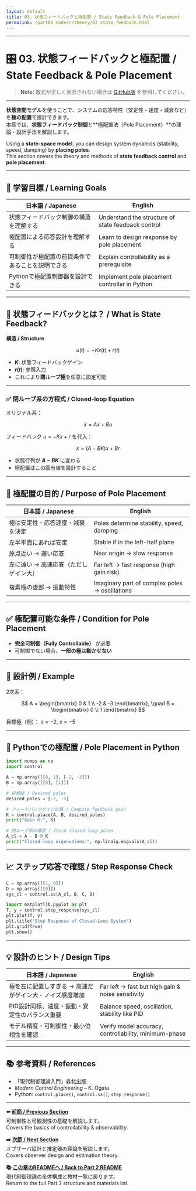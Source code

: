 ```yaml
---
layout: default
title: 03. 状態フィードバックと極配置 / State Feedback & Pole Placement
permalink: /part02_modern/theory/03_state_feedback.html
---
```


---

# 🎛️ 03. 状態フィードバックと極配置 / State Feedback & Pole Placement

> **Note:** 数式が正しく表示されない場合は [GitHub版](https://github.com/Samizo-AITL/EduController/blob/main/part02_modern/theory/03_state_feedback.md) を参照してください。

---

**状態空間モデル**を使うことで、システムの応答特性（安定性・速度・減衰など）を**極の配置**で設計できます。  
本節では、**状態フィードバック制御**と**極配置法（Pole Placement）**の理論・設計手法を解説します。

Using a **state-space model**, you can design system dynamics (stability, speed, damping) by **placing poles**.  
This section covers the theory and methods of **state feedback control** and **pole placement**.

---

## 🎯 学習目標 / Learning Goals

| 日本語 / Japanese | English |
|-------------------|---------|
| 状態フィードバック制御の構造を理解する | Understand the structure of state feedback control |
| 極配置による応答設計を理解する | Learn to design response by pole placement |
| 可制御性が極配置の前提条件であることを説明できる | Explain controllability as a prerequisite |
| Pythonで極配置制御器を設計できる | Implement pole placement controller in Python |

---

## 📐 状態フィードバックとは？ / What is State Feedback?

**構造 / Structure**  

$$
u(t) = -K x(t) + r(t)
$$

- **$K$**: 状態フィードバックゲイン  
- **$r(t)$**: 参照入力  
- これにより**閉ループ極**を任意に設定可能  

---

### ✅ 閉ループ系の方程式 / Closed-loop Equation

オリジナル系：  

$$
\dot{x} = A x + B u
$$

フィードバック $u = -Kx + r$ を代入： 

$$
\dot{x} = (A - BK) x + Br
$$

- 状態行列が **$A - BK$** に変わる  
- 極配置はこの固有値を設計すること

---

## 🧠 極配置の目的 / Purpose of Pole Placement

| 日本語 / Japanese | English |
|-------------------|---------|
| 極は安定性・応答速度・減衰を決定 | Poles determine stability, speed, damping |
| 左半平面にあれば安定 | Stable if in the left-half plane |
| 原点近い → 遅い応答 | Near origin → slow response |
| 左に遠い → 高速応答（ただしゲイン大） | Far left → fast response (high gain risk) |
| 複素極の虚部 → 振動特性 | Imaginary part of complex poles → oscillations |

---

## ✅ 極配置可能な条件 / Condition for Pole Placement

- **完全可制御（Fully Controllable）** が必要  
- 可制御でない場合、**一部の極は動かせない**

---

## 📘 設計例 / Example

2次系： 

$$
A = \begin{bmatrix}
0 & 1 \\
-2 & -3
\end{bmatrix}, \quad
B = \begin{bmatrix}
0 \\
1
\end{bmatrix}
$$

目標極（例）： $s = -2$, $s = -5$

---

## 🧪 Pythonでの極配置 / Pole Placement in Python

```python
import numpy as np
import control

A = np.array([[0, 1], [-2, -3]])
B = np.array([[0], [1]])

# 目標極 / Desired poles
desired_poles = [-2, -5]

# フィードバックゲイン計算 / Compute feedback gain
K = control.place(A, B, desired_poles)
print("Gain K:", K)

# 閉ループ系の確認 / Check closed-loop poles
A_cl = A - B @ K
print("Closed-loop eigenvalues:", np.linalg.eigvals(A_cl))
```

---

## 📈 ステップ応答で確認 / Step Response Check

```python
C = np.array([[1, 0]])
D = np.array([[0]])
sys_cl = control.ss(A_cl, B, C, D)

import matplotlib.pyplot as plt
T, y = control.step_response(sys_cl)
plt.plot(T, y)
plt.title("Step Response of Closed-Loop System")
plt.grid(True)
plt.show()
```

---

## 💡 設計のヒント / Design Tips

| 日本語 / Japanese | English |
|-------------------|---------|
| 極を左に配置しすぎる → 高速だがゲイン大・ノイズ感度増加 | Far left → fast but high gain & noise sensitivity |
| PID設計同様、速度・振動・安定性のバランス重要 | Balance speed, oscillation, stability like PID |
| モデル精度・可制御性・最小位相性を確認 | Verify model accuracy, controllability, minimum-phase |

---

## 📚 参考資料 / References

- 「現代制御理論入門」森北出版  
- *Modern Control Engineering* – K. Ogata  
- Python: `control.place()`, `control.ss()`, `step_response()`

---

**⬅️ [前節 / Previous Section](https://samizo-aitl.github.io/EduController/part02_modern/theory/02_controllability.html)**  
可制御性と可観測性の基礎を解説します。  
Covers the basics of controllability & observability.

**➡️ [次節 / Next Section](https://samizo-aitl.github.io/EduController/part02_modern/theory/04_observer_design.html)**  
オブザーバ設計と推定器の理論を解説します。  
Covers observer design and estimation theory.

**📚 [この章のREADMEへ / Back to Part 2 README](https://samizo-aitl.github.io/EduController/part02_modern/README.html)**  
現代制御理論の全体構成と教材一覧に戻ります。  
Return to the full Part 2 structure and materials list.
